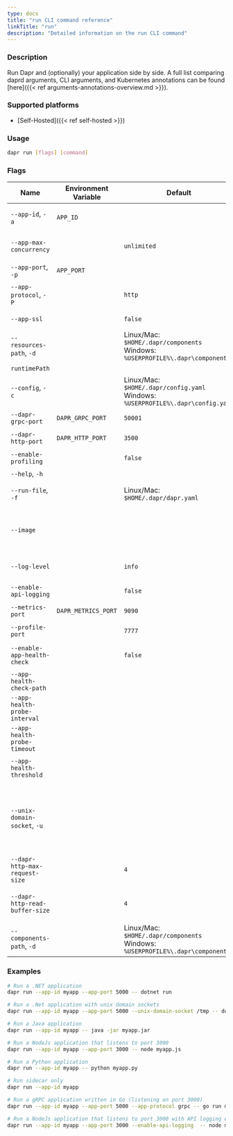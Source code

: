 ```yaml
---
type: docs
title: "run CLI command reference"
linkTitle: "run"
description: "Detailed information on the run CLI command"
---
```


### Description

Run Dapr and (optionally) your application side by side. A full list comparing daprd arguments, CLI arguments, and Kubernetes annotations can be found [here]({{< ref arguments-annotations-overview.md >}}).

### Supported platforms

- [Self-Hosted]({{< ref self-hosted >}})

### Usage

```bash
dapr run [flags] [command]
```

### Flags

| Name                           | Environment Variable | Default                                                                            | Description                                                                                          |
| ------------------------------ | -------------------- | ---------------------------------------------------------------------------------- | ---------------------------------------------------------------------------------------------------- |
| `--app-id`, `-a`               | `APP_ID`             |                                                                                    | The id for your application, used for service discovery. Cannot contain dots.                        |
| `--app-max-concurrency`        |                      | `unlimited`                                                                        | The concurrency level of the application; default is unlimited                                       |
| `--app-port`, `-p`             | `APP_PORT`           |                                                                                    | The port your application is listening on                                                            |
| `--app-protocol`, `-P`         |                      | `http`                                                                             | The protocol Dapr uses to talk to the application. Valid values are: `http` or `grpc` |
| `--app-ssl`                    |                      | `false`                                                                            | Enable https when Dapr invokes the application                                                       |
| `--resources-path`, `-d`      |                      | Linux/Mac: `$HOME/.dapr/components` <br/>Windows: `%USERPROFILE%\.dapr\components`   | The path for components directory                                                                   |
| `runtimePath`                  |        |  | Dapr runtime install path |
| `--config`, `-c`               |                      | Linux/Mac: `$HOME/.dapr/config.yaml` <br/>Windows: `%USERPROFILE%\.dapr\config.yaml` | Dapr configuration file                                                                            |
| `--dapr-grpc-port`             | `DAPR_GRPC_PORT`     | `50001`                                                                            | The gRPC port for Dapr to listen on                                                                  |
| `--dapr-http-port`             | `DAPR_HTTP_PORT`     | `3500`                                                                             | The HTTP port for Dapr to listen on                                                                  |
| `--enable-profiling`           |                      | `false`                                                                            | Enable "pprof" profiling via an HTTP endpoint                                                        |
| `--help`, `-h`                 |                      |                                                                                    | Print the help message                                                                              |
| `--run-file`, `-f`                 |                      |  Linux/Mac: `$HOME/.dapr/dapr.yaml`                              | Run multiple applications at once using a Multi-App Run template file                                                                              |
| `--image`                      |                      |                                                                                    | Use a custom Docker image. Format is `repository/image` for Docker Hub, or `example.com/repository/image` for a custom registry. |
| `--log-level`                  |                      | `info`                                                                             | The log verbosity. Valid values are: `debug`, `info`, `warn`, `error`, `fatal`, or `panic`           |
| `--enable-api-logging`         |                      | `false`                                                                            | Enable the logging of all API calls from application to Dapr      |
| `--metrics-port`               | `DAPR_METRICS_PORT`  | `9090`                                                                             | The port that Dapr sends its metrics information to                                                  |
| `--profile-port`               |                      | `7777`                                                                             | The port for the profile server to listen on                                                         |
| `--enable-app-health-check`    |                      | `false`                                                                            | Enable health checks for the application using the protocol defined with app-protocol |
| `--app-health-check-path`      |                      |                                                                                    | Path used for health checks; HTTP only |
| `--app-health-probe-interval`  |                      |                                                                                    | Interval to probe for the health of the app in seconds |
| `--app-health-probe-timeout`   |                      |                                                                                    | Timeout for app health probes in milliseconds |
| `--app-health-threshold`       |                      |                                                                                    | Number of consecutive failures for the app to be considered unhealthy |
| `--unix-domain-socket`, `-u`   |                      |                                                                                    |  Path to a unix domain socket dir mount. If specified, communication with the Dapr sidecar uses unix domain sockets for lower latency and greater throughput when compared to using TCP ports. Not available on Windows. |
| `--dapr-http-max-request-size` |                      | `4`                                                                                | Max size of the request body in MB. |
| `--dapr-http-read-buffer-size` |                      | `4`                                                                                | Max size of the HTTP read buffer in KB. This also limits the maximum size of HTTP headers. The default 4 KB |
| `--components-path`, `-d`      |                      | Linux/Mac: `$HOME/.dapr/components` <br/>Windows: `%USERPROFILE%\.dapr\components` | **Deprecated** in favor of `--resources-path`                                                      |

### Examples

```bash
# Run a .NET application
dapr run --app-id myapp --app-port 5000 -- dotnet run

# Run a .Net application with unix domain sockets
dapr run --app-id myapp --app-port 5000 --unix-domain-socket /tmp -- dotnet run

# Run a Java application
dapr run --app-id myapp -- java -jar myapp.jar

# Run a NodeJs application that listens to port 3000
dapr run --app-id myapp --app-port 3000 -- node myapp.js

# Run a Python application
dapr run --app-id myapp -- python myapp.py

# Run sidecar only
dapr run --app-id myapp

# Run a gRPC application written in Go (listening on port 3000)
dapr run --app-id myapp --app-port 5000 --app-protocol grpc -- go run main.go

# Run a NodeJs application that listens to port 3000 with API logging enabled
dapr run --app-id myapp --app-port 3000 --enable-api-logging  -- node myapp.js
```
